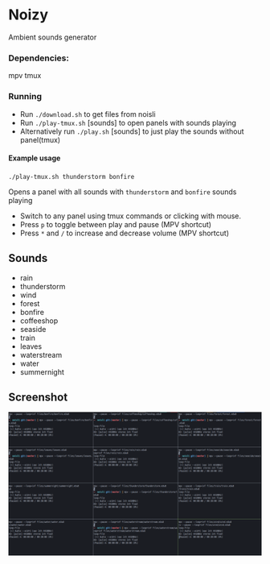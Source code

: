 Noizy
=====
Ambient sounds generator

### Dependencies:
mpv
tmux

### Running
- Run `./download.sh` to get files from noisli
- Run `./play-tmux.sh` [sounds] to open panels with sounds playing
- Alternatively run `./play.sh` [sounds] to just play the sounds without panel(tmux)

#### Example usage
`./play-tmux.sh thunderstorm bonfire`

Opens a panel with all sounds with `thunderstorm` and `bonfire` sounds playing

- Switch to any panel using tmux commands or clicking with mouse.
- Press `p` to toggle between play and pause (MPV shortcut)
- Press `*` and `/` to increase and decrease volume (MPV shortcut)

## Sounds
- rain
- thunderstorm
- wind
- forest
- bonfire
- coffeeshop
- seaside
- train
- leaves
- waterstream
- water
- summernight

## Screenshot
![screenshot](./screen.png?raw=true "Output after running ./play-tmux.sh")
